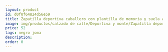 ```yaml
---
layout: product
id: d0f0f64824d56e59
title: Zapatilla deportiva caballero con plantilla de memoria y suela antideslizante
image: img/productos/calzado de calle/Deportiva y monte/Zapatilla deportiva caballero con plantilla de memoria y suela antideslizante=52=negro joma.webp
price: 52
tags: negro joma
description: 
order: 0
---
```

